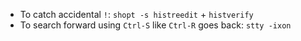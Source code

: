* To catch accidental `!`: `shopt -s histreedit` + `histverify`
* To search forward using `Ctrl-S` like `Ctrl-R` goes back: `stty -ixon`
